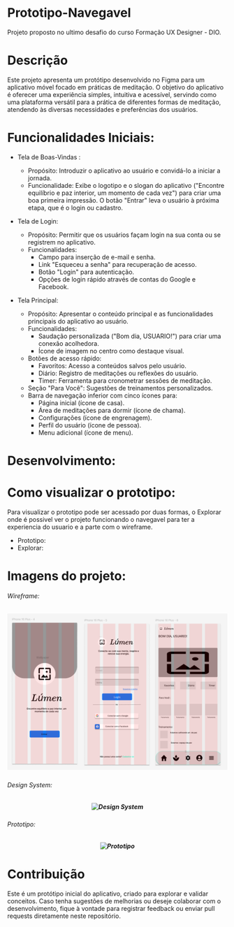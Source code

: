 # Prototipo-Navegavel
Projeto proposto no ultimo desafio do curso Formação UX Designer - DIO.

# Descrição
Este projeto apresenta um protótipo desenvolvido no Figma para um aplicativo móvel focado em práticas de meditação. O objetivo do aplicativo é oferecer uma experiência simples, intuitiva e acessível, servindo como uma plataforma versátil para a prática de diferentes formas de meditação, atendendo às diversas necessidades e preferências dos usuários.

# Funcionalidades Iniciais:
* Tela de Boas-Vindas :
  * Propósito: Introduzir o aplicativo ao usuário e convidá-lo a iniciar a jornada.
  * Funcionalidade: Exibe o logotipo e o slogan do aplicativo ("Encontre equilíbrio e paz interior, um momento de cada vez") para criar uma boa primeira impressão. O botão "Entrar" leva o usuário à próxima etapa, que é o login ou cadastro.

* Tela de Login:
  * Propósito: Permitir que os usuários façam login na sua conta ou se registrem no aplicativo.
  * Funcionalidades:
    * Campo para inserção de e-mail e senha.
    * Link "Esqueceu a senha" para recuperação de acesso.
    * Botão "Login" para autenticação.
    * Opções de login rápido através de contas do Google e Facebook.

* Tela Principal:
  * Propósito: Apresentar o conteúdo principal e as funcionalidades principais do aplicativo ao usuário.
  * Funcionalidades:
    * Saudação personalizada ("Bom dia, USUARIO!") para criar uma conexão acolhedora.
    * Ícone de imagem no centro como destaque visual.
  * Botões de acesso rápido:
    * Favoritos: Acesso a conteúdos salvos pelo usuário.
    * Diário: Registro de meditações ou reflexões do usuário.
    * Timer: Ferramenta para cronometrar sessões de meditação.
  * Seção "Para Você": Sugestões de treinamentos personalizados.
  * Barra de navegação inferior com cinco ícones para:
     * Página inicial (ícone de casa).
     * Área de meditações para dormir (ícone de chama).
     * Configurações (ícone de engrenagem).
     * Perfil do usuário (ícone de pessoa).
     * Menu adicional (ícone de menu).

# Desenvolvimento:


# Como visualizar o prototipo:

Para visualizar o prototipo pode ser acessado por duas formas, o Explorar onde é possivel ver o projeto funcionando o navegavel para ter a experiencia do usuario e a parte com o wireframe.
* Prototipo:
* Explorar: 


# Imagens do projeto: 

###### Wireframe:

<h5 align="center">
  <img alt="Wireframe" title="#Wireframe" src="./imagens/wireframe.png" />
</h1>

###### Design System:
<h5 align="center">
  <img alt="Design System" title="#Design System" src="" />
</h1>

###### Prototipo:
<h5 align="center">
  <img alt="Prototipo" title="#Prototipo" src="" />
</h1>

# Contribuição
Este é um protótipo inicial do aplicativo, criado para explorar e validar conceitos. Caso tenha sugestões de melhorias ou deseje colaborar com o desenvolvimento, fique à vontade para registrar feedback ou enviar pull requests diretamente neste repositório.
